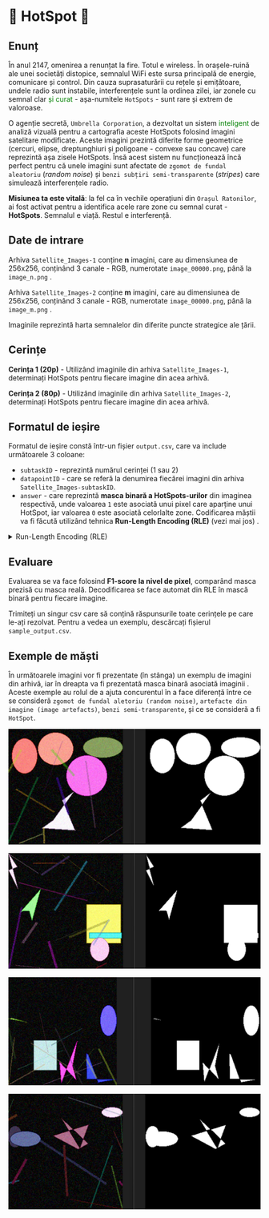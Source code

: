# 📡 HotSpot 📡

## Enunț

În anul 2147, omenirea a renunțat la fire. Totul e wireless. În orașele-ruină ale unei societăți distopice, semnalul WiFi este sursa principală de energie, comunicare și control. Din cauza suprasaturării cu rețele și emițătoare, undele radio sunt instabile, interferențele sunt la ordinea zilei, iar zonele cu semnal clar 
<span style="color: green;"> și curat</span> - așa-numitele `HotSpots` - sunt rare și extrem de valoroase.

O agenție secretă, `Umbrella Corporation`, a dezvoltat un sistem 
<span style="color: green;"> inteligent </span>
de analiză vizuală pentru a cartografia aceste HotSpots folosind imagini satelitare modificate. Aceste imagini prezintă diferite forme geometrice 
(cercuri, elipse, dreptunghiuri și poligoane - convexe sau concave) care reprezintă  așa zisele HotSpots. Însă acest sistem nu funcționează încă perfect pentru că unele imagini sunt afectate de `zgomot de fundal aleatoriu` (*random noise*) și `benzi subțiri semi-transparente` (*stripes*) care simulează interferențele radio. </span>

**Misiunea ta este vitală**: la fel ca  în vechile operațiuni din `Orașul Ratonilor`, ai fost activat pentru a identifica acele rare zone cu semnal curat - **HotSpots**. Semnalul e viață. Restul e interferență.

## Date de intrare


Arhiva `Satellite_Images-1` conține **n** imagini, care au dimensiunea de 256x256, conținând 3 canale - RGB, numerotate `image_00000.png`, până  la `image_n.png` . 

Arhiva `Satellite_Images-2` conține **m** imagini, care au dimensiunea de 256x256, conținând 3 canale - RGB, numerotate `image_00000.png`, până  la `image_m.png` .
<!-- am inlocuit cu n si m pt ca sunt cunoscuteș x si y ma duce cu gandul la necunoscute si la in and out si nu e cazul sa dam de gandit -->

Imaginile reprezintă  harta semnalelor din diferite puncte strategice ale țării.


## Cerințe


**Cerința 1 (20p)** - Utilizând imaginile din arhiva `Satellite_Images-1`, determinați HotSpots pentru fiecare imagine din acea arhivă. 

**Cerința 2 (80p)** - Utilizând imaginile din arhiva `Satellite_Images-2`, determinați HotSpots pentru fiecare imagine din acea arhivă.

## Formatul de ieșire

Formatul de ieșire  constă  într-un fișier `output.csv`, care va include  următoarele 3 coloane:
- `subtaskID` - reprezintă numărul cerinței (1 sau 2)
- `datapointID` - care se referă  la denumirea fiecărei imagini din arhiva `Satellite_Images-subtaskID`.
- `answer` - care reprezintă **masca  binară a HotSpots-urilor** din imaginea respectivă, unde valoarea `1` este asociată unui pixel care aparține unui HotSpot, iar valoarea `0` este asociată celorlalte zone. Codificarea măștii  va fi făcută  utilizând  tehnica **Run-Length Encoding (RLE)** (vezi mai jos) .

<details>
    <summary> Run-Length Encoding (RLE) </summary>

### Run-Length Encoding (RLE)

RLE este o metodă de **compresie** pentru măști binare. În loc să se memoreze toți pixelii (0 sau 1) ai matricii suport, se memorează doar **pozițiile** unde încep secvențele de 1 și **lungimile** lor.

**Reguli pentru codificare**:
1.  Masca se parcurge **coloană cu coloană** (ordinea Fortran/column-major).
    
2.   Se indexează de la **1** (nu de la 0).
    
2.  Se codifică sub forma:  
    `start_1 length_1 start_2 length_2 ...`

**Exemplu**:
Fiecare element este un pixel (`1` = aparține unui HotSpot, `0` = fundal). Pentru o mască binară 2D:
```
0 0 0 0
0 1 1 0
0 1 1 0
0 0 0 0
0 0 1 1
```

ordinea *colomn-major* cu începere din colțul stânga sus al matricii este urmatoarea:
`[0, 0, 0, 0, 0,   0, 1, 1, 0, 0,   0, 1, 1, 0, 1,   0, 0, 0, 0, 1]`

**Codificare RLE**
- `7 2` -> secvența de `1` începe de la index 7, având lungimea 2.
- `12 2` -> secvența de `1` începe de la index 12, având lungimea 2.
- `15 1` -> secvența de `1` începe de la index 15, având lungimea 1.
- `20 1` -> secvența de `1` începe de la index 20, având lungimea 1.

**RLE Final**:

`7 2 12 2 15 1 20 1`

</details>

## Evaluare

Evaluarea se va face folosind **F1-score la nivel de pixel**, comparând masca prezisă cu masca reală. Decodificarea se face automat din RLE în mască binară pentru fiecare imagine.

Trimiteți un singur csv care să conțină răspunsurile toate cerințele pe care le-ați rezolvat. Pentru a vedea un exemplu, descărcați fișierul `sample_output.csv`.

## Exemple de măști

În  următoarele imagini vor fi prezentate (în  stânga) un exemplu de imagini din arhivă, iar în  dreapta va fi prezentată masca binară asociată imaginii</span>
. Aceste exemple au rolul de a ajuta concurentul în a face diferență între ce se consideră `zgomot de fundal aletoriu (random noise)`, `artefacte din imagine (image artefacts)`, `benzi semi-transparente`, și ce se consideră a fi `HotSpot`. 


![Imagine 1](examples-gt/img1hotspot.png)

![Imagine 2](examples-gt/img2hotspot.png)

![Imagine 3](examples-gt/img3hotspot.png)

![Imagine 4](examples-gt/img4hotspot.png)
